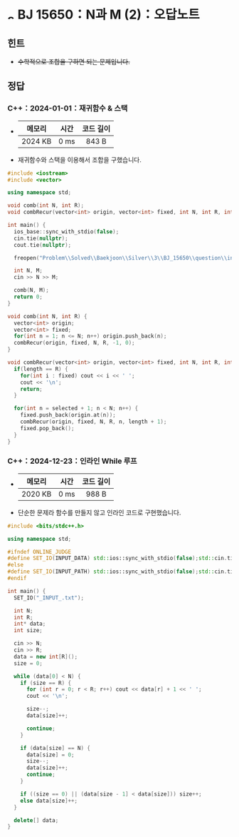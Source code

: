# <img alt="s3" src="https://d2gd6pc034wcta.cloudfront.net/tier/8.svg" width="16" /> BJ 15650：N과 M (2)：오답노트

## 힌트

- ~~수학적으로 조합을 구하면 되는 문제입니다.~~

## 정답

### C++：2024-01-01：재귀함수 & 스택

- | 메모리  | 시간 | 코드 길이 |
  | :-----: | :--: | :-------: |
  | 2024 KB | 0 ms |   843 B   |

- 재귀함수와 스택을 이용해서 조합을 구했습니다.

```cpp
#include <iostream>
#include <vector>

using namespace std;

void comb(int N, int R);
void combRecur(vector<int> origin, vector<int> fixed, int N, int R, int selected, int length);

int main() {
  ios_base::sync_with_stdio(false);
  cin.tie(nullptr);
  cout.tie(nullptr);

  freopen("Problem\\Solved\\Baekjoon\\Silver\\3\\BJ_15650\\question\\input.txt", "rt", stdin);

  int N, M;
  cin >> N >> M;

  comb(N, M);
  return 0;
}

void comb(int N, int R) {
  vector<int> origin;
  vector<int> fixed;
  for(int n = 1; n <= N; n++) origin.push_back(n);
  combRecur(origin, fixed, N, R, -1, 0);
}

void combRecur(vector<int> origin, vector<int> fixed, int N, int R, int selected, int length) {
  if(length == R) {
    for(int i : fixed) cout << i << ' ';
    cout << '\n';
    return;
  }

  for(int n = selected + 1; n < N; n++) {
    fixed.push_back(origin.at(n));
    combRecur(origin, fixed, N, R, n, length + 1);
    fixed.pop_back();
  }
}
```

### C++：2024-12-23：인라인 While 루프

- | 메모리  | 시간 | 코드 길이 |
  | :-----: | :--: | :-------: |
  | 2020 KB | 0 ms |   988 B   |

- 단순한 문제라 함수를 만들지 않고 인라인 코드로 구현했습니다.

```cpp
#include <bits/stdc++.h>

using namespace std;

#ifndef ONLINE_JUDGE
#define SET_IO(INPUT_DATA) std::ios::sync_with_stdio(false);std::cin.tie(nullptr);std::cout.tie(nullptr);std::ifstream fs(INPUT_DATA);std::cin.rdbuf(fs.is_open()?((std::istream*)&fs)->rdbuf():((std::istream*)new std::stringstream(INPUT_DATA))->rdbuf())
#else
#define SET_IO(INPUT_PATH) std::ios::sync_with_stdio(false);std::cin.tie(nullptr);std::cout.tie(nullptr)
#endif

int main() {
  SET_IO("_INPUT_.txt");

  int N;
  int R;
  int* data;
  int size;

  cin >> N;
  cin >> R;
  data = new int[R]();
  size = 0;

  while (data[0] < N) {
    if (size == R) {
      for (int r = 0; r < R; r++) cout << data[r] + 1 << ' ';
      cout << '\n';

      size--;
      data[size]++;

      continue;
    }

    if (data[size] == N) {
      data[size] = 0;
      size--;
      data[size]++;
      continue;
    }

    if ((size == 0) || (data[size - 1] < data[size])) size++;
    else data[size]++;
  }

  delete[] data;
}
```
